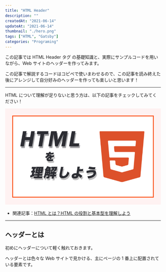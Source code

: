 ```yaml
---
title: "HTML Header"
description: ""
createdAt: "2021-06-14"
updateAt: "2021-06-14"
thumbnail: "./hero.png"
tags: ["HTML", "Gatsby"]
categories: "Programing"
---
```


この記事では HTML Header タグ の基礎知識と、実際にサンプルコードを用いながら、Web サイトのヘッダーを作ってみます。

この記事で解説するコードはコピペで使いまわせるので、この記事を読み終えた後にアレンジして自分好みのヘッダーを作っても楽しいと思います！

---

HTML について理解が足りないと思う方は、以下の記事をチェックしてみてください！

[![HTML とは？HTML の役割と基本型を理解しよう](./what-is-html.png)](../what-is-html/)

- 関連記事：[HTML とは？HTML の役割と基本型を理解しよう](../what-is-html/)

---

## ヘッダーとは

初めにヘッダーについて軽く触れておきます。

ヘッダーとは色々な Web サイトで見かける、主にページの 1 番上に配置されている要素です。
